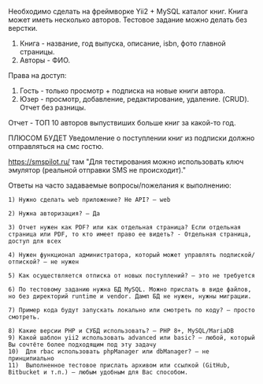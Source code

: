 Необходимо сделать на фреймворке Yii2 + MySQL каталог книг. Книга может иметь несколько авторов. Тестовое задание можно делать без верстки.

1. Книга - название, год выпуска, описание, isbn, фото главной страницы.
2. Авторы - ФИО.

Права на доступ:
1. Гость - только просмотр + подписка на новые книги автора.
2. Юзер - просмотр, добавление, редактирование, удаление. (CRUD). Отчет без разницы.


Отчет - ТОП 10 авторов выпуствиших больше книг за какой-то год.

ПЛЮСОМ БУДЕТ
Уведомление о поступлении книг из подписки должно отправляться на смс гостю.

https://smspilot.ru/
там "Для тестирования можно использовать ключ эмулятор (реальной отправки SMS не происходит)."




Ответы на часто задаваемые вопросы/пожелания к выполнению:

    1) Нужно сделать web приложение? Не API? – web

    2) Нужна авторизация? – Да

    3) Отчет нужен как PDF? или как отдельная страница? Если отдельная страница или PDF, то кто имеет право ее видеть? - Отдельная страница, доступ для всех

    4) Нужен функционал администратора, который может управлять подпиской/отпиской? – не нужен

    5) Как осуществляется отписка от новых поступлений? – это не требуется

    6) По тестовому заданию нужна БД MySQL. Можно прислать в виде файлов, но без директорий runtime и vendor. Дамп БД не нужен, нужны миграции. 

    7) Пример кода будут запускать локально или смотреть по коду? – просто смотреть.  

    8) Какие версии PHP и СУБД использовать? – PHP 8+, MySQL/MariaDB
    9) Какой шаблон yii2 использовать advanced или basic? – любой, который Вы сочтёте более подходящим под эту задачу
    10)  Для rbac использовать phpManager или dbManager? – не принципиально 
    11)  Выполненное тестовое прислать архивом или ссылкой (GitHub, Bitbucket и т.п.) – любым удобным для Вас способом. 